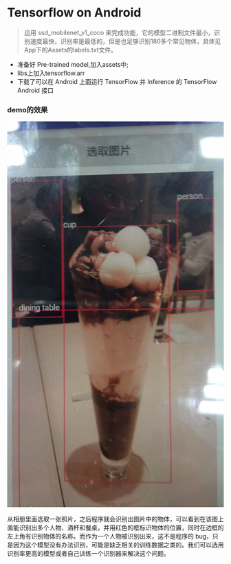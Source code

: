 # Tensorflow on Android
>  运用 ssd_mobilenet_v1_coco 来完成功能，它的模型二进制文件最小，识别速度最快，识别率是最低的，但是也足够识别180多个常见物体，具体见App下的Assets的labels.txt文件。

* 准备好 Pre-trained model,加入assets中;
* libs上加入tensorflow.arr
* 下载了可以在 Android 上面运行 TensorFlow 并 Inference 的 TensorFlow Android 接口

### demo的效果

![image](https://github.com/James0128/TensorflowOnAndroid/blob/master/detection1.png?raw=true)   


  从相册里面选取一张照片，之后程序就会识别出图片中的物体，可以看到在该图上面能识别出多个人物、酒杯和餐桌，并用红色的框标识物体的位置，同时在边框的左上角有识别物体的名称。而作为一个人物被识别出来，这不是程序的 bug，只是因为这个模型没有办法识别，可能是缺乏相关的训练数据之类的。我们可以选用识别率更高的模型或者自己训练一个识别器来解决这个问题。

